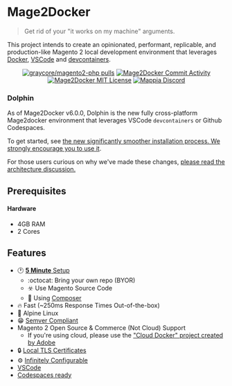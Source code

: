 # Mage2Docker

> Get rid of your "it works on my machine" arguments.

This project intends to create an opinionated, performant, replicable, and production-like Magento 2 local development environment that leverages [Docker](https://www.docker.com/), [VSCode](https://code.visualstudio.com/) and [devcontainers](https://code.visualstudio.com/docs/remote/containers).

<div align="center">

[![graycore/magento2-php pulls](https://img.shields.io/docker/pulls/graycore/magento-php.svg?label=magento-php%20docker%20pulls)](https://hub.docker.com/r/graycore/magento-php)
[![Mage2Docker Commit Activity](https://img.shields.io/badge/maintained%3F-yes-brightgreen.svg)](https://github.com/graycoreio/mage2docker/graphs/commit-activity)
[![Mage2Docker MIT License](https://img.shields.io/badge/license-MIT-blue.svg)](https://github.com/graycoreio/mage2docker/blob/master/LICENSE.md)
[![Mappia Discord](https://img.shields.io/discord/908816550121857074?color=11689b)](http://chat.mappia.io/)

</div>

### Dolphin
As of Mage2Docker v6.0.0, Dolphin is the new fully cross-platform Mage2docker environment that leverages VSCode `devcontainers` or Github Codespaces.

To get started, see [the new significantly smoother installation process. We strongly encourage you to use it](./docs/stories/dolphin.md).

For those users curious on why we've made these changes, [please read the architecture discussion.](./docs/arch/dolphin.md)

## Prerequisites

#### Hardware
* 4GB RAM
* 2 Cores

## Features

* :clock1: [**5 Minute** Setup](#supported-platforms)
  * :octocat: Bring your own repo (BYOR)
  * :biohazard:	Use Magento Source Code
  * :violin: Using [Composer](https://getcomposer.org/)
* :fire: Fast (~250ms Response Times Out-of-the-box)
* :evergreen_tree: Alpine Linux
* :grin: [Semver Compliant](https://semver.org/)
* Magento 2 Open Source & Commerce (Not Cloud) Support
  * If you're using cloud, please use the ["Cloud Docker" project created by Adobe](https://devdocs.magento.com/cloud/docker/docker-config.html)
* :lock: [Local TLS Certificates](./docs/stories/ssl/making-tls-work-locally.md)
* :gear: [Infinitely Configurable](./docs/stories/configuring.md)
* [VSCode](https://code.visualstudio.com/)
* [Codespaces ready](https://github.com/features/codespaces)
